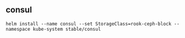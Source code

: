 ## consul

```
helm install --name consul --set StorageClass=rook-ceph-block --namespace kube-system stable/consul
```